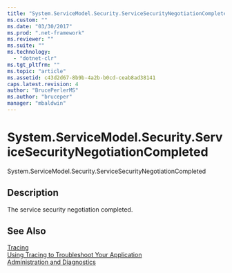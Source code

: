 ```yaml
---
title: "System.ServiceModel.Security.ServiceSecurityNegotiationCompleted"
ms.custom: ""
ms.date: "03/30/2017"
ms.prod: ".net-framework"
ms.reviewer: ""
ms.suite: ""
ms.technology: 
  - "dotnet-clr"
ms.tgt_pltfrm: ""
ms.topic: "article"
ms.assetid: c43d2d67-8b9b-4a2b-b0cd-ceab8ad38141
caps.latest.revision: 4
author: "BrucePerlerMS"
ms.author: "bruceper"
manager: "mbaldwin"
---
```

# System.ServiceModel.Security.ServiceSecurityNegotiationCompleted
System.ServiceModel.Security.ServiceSecurityNegotiationCompleted  
  
## Description  
 The service security negotiation completed.  
  
## See Also  
 [Tracing](../../../../../docs/framework/wcf/diagnostics/tracing/index.md)   
 [Using Tracing to Troubleshoot Your Application](../../../../../docs/framework/wcf/diagnostics/tracing/using-tracing-to-troubleshoot-your-application.md)   
 [Administration and Diagnostics](../../../../../docs/framework/wcf/diagnostics/index.md)
